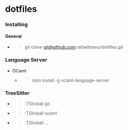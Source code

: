 # dotfiles

### Installing
#### General
- > git clone git@github.com:rafaelbreno/dotfiles.git

### Language Server
- OCaml
  - > npm install -g ocaml-language-server

### TreeSitter
- > :TSInstall go
- > :TSInstall ocaml
- > :TSInstall ...

